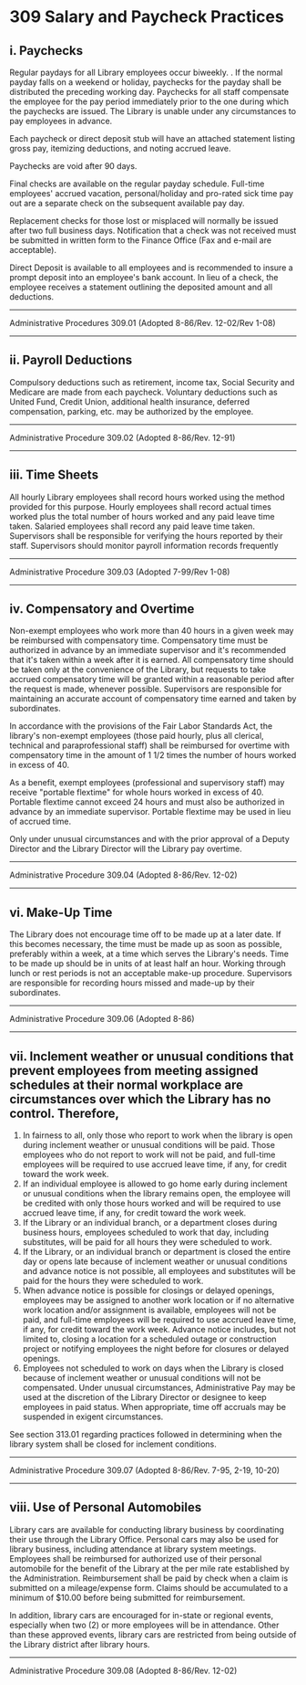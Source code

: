 # 309 Salary and Paycheck Practices

## i. Paychecks

Regular paydays for all Library employees occur biweekly. . If the normal payday falls on a weekend or holiday, paychecks for the payday shall be distributed the preceding working day. Paychecks for all staff compensate the employee for the pay period immediately prior to the one during which the paychecks are issued. The Library is unable under any circumstances to pay employees in advance.

Each paycheck or direct deposit stub will have an attached statement listing gross pay, itemizing deductions, and noting accrued leave.

Paychecks are void after 90 days.

Final checks are available on the regular payday schedule. Full-time employees' accrued vacation, personal/holiday and pro-rated sick time pay out are a separate check on the subsequent available pay day.

Replacement checks for those lost or misplaced will normally be issued after two full business days. Notification that a check was not received must be submitted in written form to the Finance Office (Fax and e-mail are acceptable).

Direct Deposit is available to all employees and is recommended to insure a prompt deposit into an employee's bank account. In lieu of a check, the employee receives a statement outlining the deposited amount and all deductions.

---

Administrative Procedures 309.01 (Adopted 8-86/Rev. 12-02/Rev 1-08)

---

## ii. Payroll Deductions

Compulsory deductions such as retirement, income tax, Social Security and Medicare are made from each paycheck. Voluntary deductions such as United Fund, Credit Union, additional health insurance, deferred compensation, parking, etc. may be authorized by the employee.

---

Administrative Procedure 309.02 (Adopted 8-86/Rev. 12-91)

---

## iii. Time Sheets

All hourly Library employees shall record hours worked using the method provided for this purpose. Hourly employees shall record actual times worked plus the total number of hours worked and any paid leave time taken. Salaried employees shall record any paid leave time taken. Supervisors shall be responsible for verifying the hours reported by their staff. Supervisors should monitor payroll information records frequently

---

Administrative Procedure 309.03 (Adopted 7-99/Rev 1-08)

---

## iv. Compensatory and Overtime

Non-exempt employees who work more than 40 hours in a given week may be reimbursed with compensatory time. Compensatory time must be authorized in advance by an immediate supervisor and it's recommended that it's taken within a week after it is earned. All compensatory time should be taken only at the convenience of the Library, but requests to take accrued compensatory time will be granted within a reasonable period after the request is made, whenever possible. Supervisors are responsible for maintaining an accurate account of compensatory time earned and taken by subordinates.

In accordance with the provisions of the Fair Labor Standards Act, the library's non-exempt employees (those paid hourly, plus all clerical, technical and paraprofessional staff) shall be reimbursed for overtime with compensatory time in the amount of 1 1/2 times the number of hours worked in excess of 40.

As a benefit, exempt employees (professional and supervisory staff) may receive "portable flextime" for whole hours worked in excess of 40. Portable flextime cannot exceed 24 hours and must also be authorized in advance by an immediate supervisor. Portable flextime may be used in lieu of accrued time.

Only under unusual circumstances and with the prior approval of a Deputy Director and the Library Director will the Library pay overtime.

---

Administrative Procedure 309.04 (Adopted 8-86/Rev. 12-02)

---

## vi. Make-Up Time

The Library does not encourage time off to be made up at a later date. If this becomes necessary, the time must be made up as soon as possible, preferably within a week, at a time which serves the Library's needs. Time to be made up should be in units of at least half an hour. Working through lunch or rest periods is not an acceptable make-up procedure. Supervisors are responsible for recording hours missed and made-up by their subordinates.

---

Administrative Procedure 309.06 (Adopted 8-86)

---

## vii. Inclement weather or unusual conditions that prevent employees from meeting assigned schedules at their normal workplace are circumstances over which the Library has no control. Therefore,

1.	In fairness to all, only those who report to work when the library is open during inclement weather or unusual conditions will be paid. Those employees who do not report to work will not be paid, and full-time employees will be required to use accrued leave time, if any, for credit toward the work week.
2.	If an individual employee is allowed to go home early during inclement or unusual conditions when the library remains open, the employee will be credited with only those hours worked and will be required to use accrued leave time, if any, for credit toward the work week.
3.	If the Library or an individual branch, or a department closes during business hours, employees scheduled to work that day, including substitutes, will be paid for all hours they were scheduled to work.
4.	If the Library, or an individual branch or department is closed the entire day or opens late because of inclement weather or unusual conditions and advance notice is not possible, all employees and substitutes will be paid for the hours they were scheduled to work.
5.	When advance notice is possible for closings or delayed openings, employees may be assigned to another work location or if no alternative work location and/or assignment is available, employees will not be paid, and full-time employees will be required to use accrued leave time, if any, for credit toward the work week. Advance notice includes, but not limited to, closing a location for a scheduled outage or construction project or notifying employees the night before for closures or delayed openings.
6.	Employees not scheduled to work on days when the Library is closed because of inclement weather or unusual conditions will not be compensated. Under unusual circumstances, Administrative Pay may be used at the discretion of the Library Director or designee to keep employees in paid status. When appropriate, time off accruals may be suspended in exigent circumstances.

See section 313.01 regarding practices followed in determining when the library system shall be closed for inclement conditions.

---

Administrative Procedure 309.07 (Adopted 8-86/Rev. 7-95, 2-19, 10-20)

---

## viii. Use of Personal Automobiles

Library cars are available for conducting library business by coordinating their use through the Library Office. Personal cars may also be used for library business, including attendance at library system meetings. Employees shall be reimbursed for authorized use of their personal automobile for the benefit of the Library at the per mile rate established by the Administration. Reimbursement shall be paid by check when a claim is submitted on a mileage/expense form. Claims should be accumulated to a minimum of \$10.00 before being submitted for reimbursement.

In addition, library cars are encouraged for in-state or regional events, especially when two (2) or more employees will be in attendance. Other than these approved events, library cars are restricted from being outside of the Library district after library hours.

---

Administrative Procedure 309.08 (Adopted 8-86/Rev. 12-02)
